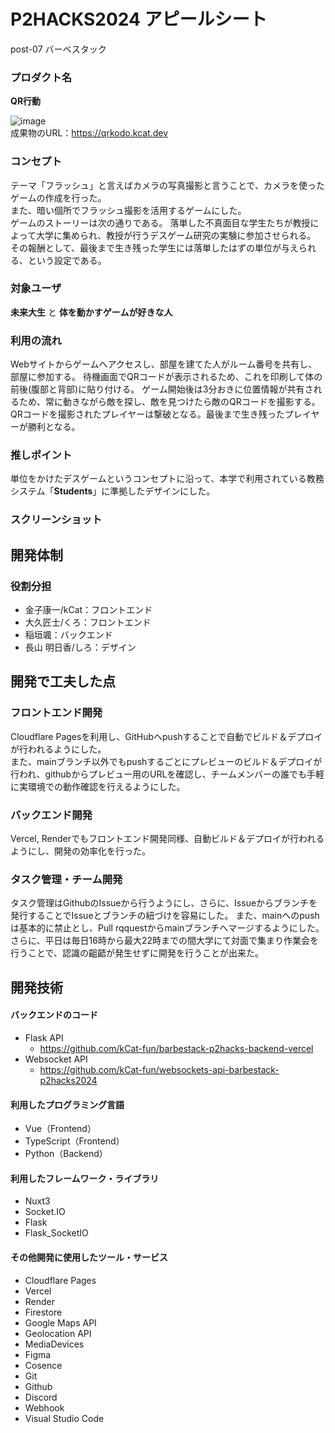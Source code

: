 # P2HACKS2024 アピールシート 
post-07 バーベスタック


### プロダクト名
**QR行動**

![image](https://github.com/user-attachments/assets/70df301d-e1a2-4efc-8db5-b295d51c8a7a)<br />
成果物のURL：https://qrkodo.kcat.dev

### コンセプト
テーマ「フラッシュ」と言えばカメラの写真撮影と言うことで、カメラを使ったゲームの作成を行った。<br />
また、暗い個所でフラッシュ撮影を活用するゲームにした。<br />
ゲームのストーリーは次の通りである。
落単した不真面目な学生たちが教授によって大学に集められ、教授が行うデスゲーム研究の実験に参加させられる。
その報酬として、最後まで生き残った学生には落単したはずの単位が与えられる、という設定である。

### 対象ユーザ
**未来大生** と **体を動かすゲームが好きな人**

### 利用の流れ
Webサイトからゲームへアクセスし、部屋を建てた人がルーム番号を共有し、部屋に参加する。
待機画面でQRコードが表示されるため、これを印刷して体の前後(腹部と背部)に貼り付ける。
ゲーム開始後は3分おきに位置情報が共有されるため、常に動きながら敵を探し、敵を見つけたら敵のQRコードを撮影する。
QRコードを撮影されたプレイヤーは撃破となる。最後まで生き残ったプレイヤーが勝利となる。

### 推しポイント
単位をかけたデスゲームというコンセプトに沿って、本学で利用されている教務システム「**Students**」に準拠したデザインにした。  

### スクリーンショット

## 開発体制  

### 役割分担  
- 金子康一/kCat：フロントエンド
- 大久匠士/くろ：フロントエンド
- 稲垣颯：バックエンド
- 長山 明日香/しろ：デザイン

## 開発で工夫した点  
### フロントエンド開発
Cloudflare Pagesを利用し、GitHubへpushすることで自動でビルド＆デプロイが行われるようにした。<br />
また、mainブランチ以外でもpushするごとにプレビューのビルド＆デプロイが行われ、githubからプレビュー用のURLを確認し、チームメンバーの誰でも手軽に実環境での動作確認を行えるようにした。<br />

### バックエンド開発
Vercel, Renderでもフロントエンド開発同様、自動ビルド＆デプロイが行われるようにし、開発の効率化を行った。<br />

### タスク管理・チーム開発
タスク管理はGithubのIssueから行うようにし、さらに、Issueからブランチを発行することでIssueとブランチの紐づけを容易にした。
また、mainへのpushは基本的に禁止とし、Pull rqquestからmainブランチへマージするようにした。<br />
さらに、平日は毎日16時から最大22時までの間大学にて対面で集まり作業会を行うことで、認識の齟齬が発生せずに開発を行うことが出来た。<br />


## 開発技術 
#### バックエンドのコード
- Flask API
  - https://github.com/kCat-fun/barbestack-p2hacks-backend-vercel
- Websocket API
  - https://github.com/kCat-fun/websockets-api-barbestack-p2hacks2024

#### 利用したプログラミング言語  
- Vue（Frontend）
- TypeScript（Frontend）
- Python（Backend）

#### 利用したフレームワーク・ライブラリ  
- Nuxt3
- Socket.IO
- Flask
- Flask_SocketIO

#### その他開発に使用したツール・サービス
- Cloudflare Pages
- Vercel
- Render
- Firestore
- Google Maps API
- Geolocation API
- MediaDevices
- Figma
- Cosence
- Git
- Github
- Discord
- Webhook
- Visual Studio Code
